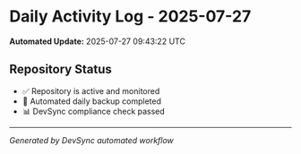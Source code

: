 # Daily Activity Log - 2025-07-27

**Automated Update:** 2025-07-27 09:43:22 UTC

## Repository Status
- ✅ Repository is active and monitored
- 🔄 Automated daily backup completed
- 📊 DevSync compliance check passed

---
*Generated by DevSync automated workflow*
